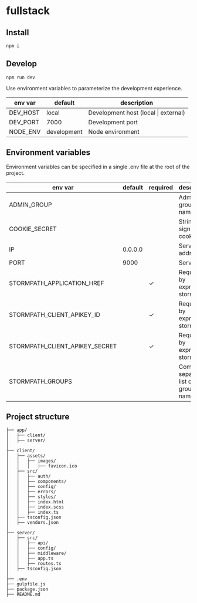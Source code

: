 # fullstack



## Install

`npm i`



## Develop

`npm run dev`

Use environment variables to parameterize the development experience.

env var  | default     | description
-------- | ----------- | ----------------------------------------
DEV_HOST | local       | Development host (local &#124; external)
DEV_PORT | 7000        | Development port
NODE_ENV | development | Node environment



## Environment variables

Environment variables can be specified in a single .env file at the root of the project.

env var                        | default | required | description
------------------------------ | ------- | -------- | -------------------------------------
ADMIN_GROUP                    |         |          | Admin group name
COOKIE_SECRET                  |         |          | String for signing cookies
IP                             | 0.0.0.0 |          | Server ip address
PORT                           | 9000    |          | Server port
STORMPATH_APPLICATION_HREF     |         | ✓        | Required by express-stormpath
STORMPATH_CLIENT_APIKEY_ID     |         | ✓        | Required by express-stormpath
STORMPATH_CLIENT_APIKEY_SECRET |         | ✓        | Required by express-stormpath
STORMPATH_GROUPS               |         |          | Comma-separated list of group names



## Project structure

```
├── app/
│   ├── client/
│   ├── server/
│
├── client/
│   ├── assets/
│   │   ├── images/
│   │   │   ├── favicon.ico
│   ├── src/
│   │   ├── auth/
│   │   ├── components/
│   │   ├── config/
│   │   ├── errors/
│   │   ├── styles/
│   │   ├── index.html
│   │   ├── index.scss
│   │   ├── index.ts
│   ├── tsconfig.json
│   ├── vendors.json
│
├── server/
│   ├── src/
│   │   ├── api/
│   │   ├── config/
│   │   ├── middleware/
│   │   ├── app.ts
│   │   ├── routes.ts
│   ├── tsconfig.json
│
├── .env
├── gulpfile.js
├── package.json
├── README.md

```
